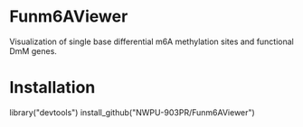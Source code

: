 # Funm6AViewer
Visualization of single base differential m6A methylation sites and functional DmM genes.

# Installation

library("devtools")
install_github("NWPU-903PR/Funm6AViewer")
